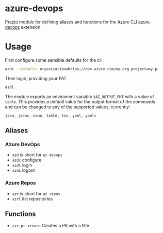 azure-devops
============

[Prezto][1] module for defining aliases and functions for the [Azure CLI][2] [azure-devops][3] extension.

Usage
=====

First configure some sensible defaults for the cli

```sh
azdc --defaults organization=https://dev.azure.com/my-org project=my-project
```

Then login, providing your PAT

```sh
azdl
```

The module exports an enviroment variable `$AZ_OUTPUT_FMT` with a value of `table`. This provides a default value for the output format of the commands and can be changed to any of the supported values, currently: 

```
json, jsonc, none, table, tsv, yaml, yamlc
```

Aliases
-------

### Azure DevOps

  - `azd` is short for `az devops`
  - `azdc` configure
  - `azdl` login
  - `azdL` logout

### Azure Repos

  - `azr` is short for `az repos`
  - `azrl` list repositories


Functions
---------

  - `azr-pr-create` Creates a PR with a title

[1]: https://github.com/sorin-ionescu/prezto
[2]: https://docs.microsoft.com/en-us/cli/azure
[3]: https://docs.microsoft.com/en-us/cli/azure/ext/azure-devops/
